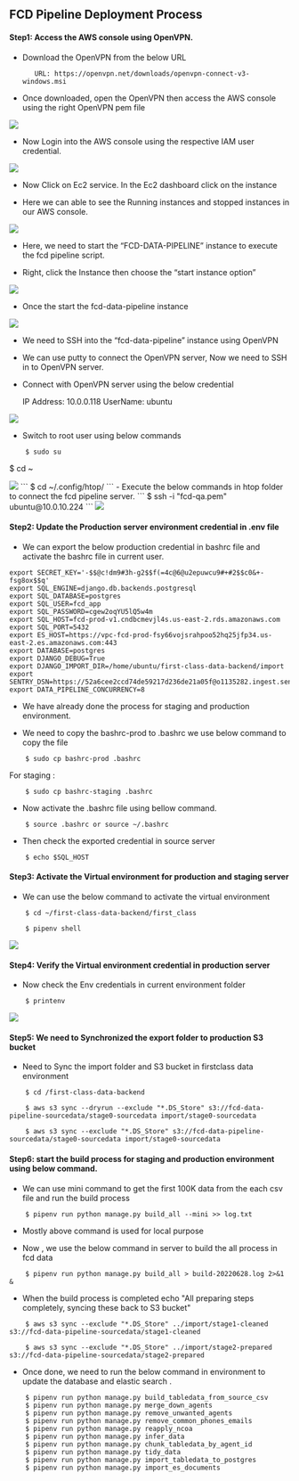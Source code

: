 ##                                     FCD Pipeline Deployment Process
#### Step1: Access the AWS console using  OpenVPN.

-	Download the OpenVPN  from the below URL

           URL: https://openvpn.net/downloads/openvpn-connect-v3-windows.msi

-	Once downloaded, open the OpenVPN  then access the AWS console using the right OpenVPN pem file 

<img src="https://i.ibb.co/rQdHw1k/pipe-1.png">
		 
-	Now Login into the AWS console using the respective IAM user credential.

<img src="https://i.ibb.co/DpwMLPC/pipe-2.png">        

-	Now Click on Ec2 service. In the Ec2 dashboard click on the instance 

-	Here we can able to see the Running instances and stopped instances in our AWS console.
      
<img src="https://i.ibb.co/N3Cb41j/pipe-3.png">

-	Here, we need to start the “FCD-DATA-PIPELINE” instance to execute the fcd pipeline script.

-	Right, click the Instance then choose the “start instance option”

<img src="https://i.ibb.co/s143nNq/pipe-4.png">

-	Once the start the fcd-data-pipeline instance
 
<img src="https://i.ibb.co/X858dt6/pipe-5.png">
 
-	We need to SSH into the “fcd-data-pipeline” instance using OpenVPN

-	We can use putty to connect the OpenVPN server, Now we need to SSH in to OpenVPN server.

-	Connect with OpenVPN server using the below credential 

 	IP Address: 10.0.0.118
	UserName: ubuntu

<img src="https://i.ibb.co/cTHk9ps/pipe-6.png">

-	Switch to root user using below commands
```	
	$ sudo su
```
$ cd ~

<img src="https://i.ibb.co/nRVZPv1/pipe-7.png">
```
	$ cd ~/.config/htop/
```
-	Execute the below commands in htop folder to connect the fcd pipeline server.
```
	$ ssh -i "fcd-qa.pem" ubuntu@10.0.10.224
```
<img src="https://i.ibb.co/FX7rFdZ/pipe-8.png">
 
#### Step2: Update the Production server environment credential in .env file 

-	We can export the below production credential in bashrc file  and activate the bashrc file in current user.
```
export SECRET_KEY='-$$@c!dm9#3h-g2$$f(=4c@6@u2epuwcu9#+#2$$c0&+-fsg8ox$$q'
export SQL_ENGINE=django.db.backends.postgresql
export SQL_DATABASE=postgres
export SQL_USER=fcd_app
export SQL_PASSWORD=cgew2oqYU5lQ5w4m
export SQL_HOST=fcd-prod-v1.cndbcmevjl4s.us-east-2.rds.amazonaws.com
export SQL_PORT=5432
export ES_HOST=https://vpc-fcd-prod-fsy66vojsrahpoo52hq25jfp34.us-east-2.es.amazonaws.com:443
export DATABASE=postgres
export DJANGO_DEBUG=True
export DJANGO_IMPORT_DIR=/home/ubuntu/first-class-data-backend/import
export SENTRY_DSN=https://52a6cee2ccd74de59217d236de21a05f@o1135282.ingest.sentry.io/6184032
export DATA_PIPELINE_CONCURRENCY=8
```
-	We have already done the process for staging and production environment.

-	We need to copy the bashrc-prod to .bashrc we use below command to copy the file 
```
	$ sudo cp bashrc-prod .bashrc
```
For staging : 
```
	$ sudo cp bashrc-staging .bashrc
```
-	Now activate the .bashrc file using bellow command.
```
	$ source .bashrc or source ~/.bashrc
```
-	 Then check the exported credential in source  server 
```
	$ echo $SQL_HOST
```
#### Step3: Activate the Virtual environment for production and staging server 

-	We can use the below command to activate the virtual environment
```
	$ cd ~/first-class-data-backend/first_class

	$ pipenv shell
```
<img src="https://i.ibb.co/dBf2Dnn/pipe-9.png">

#### Step4: Verify the Virtual environment credential in production server 

-	Now check the Env credentials in current environment folder
```
	$ printenv
```
<img src="https://i.ibb.co/ck0c6sW/pipe-10.png">
 
#### Step5: We need to Synchronized  the export folder to production  S3 bucket 

-	Need to Sync the import folder and S3 bucket in firstclass data environment
```
	$ cd /first-class-data-backend

	$ aws s3 sync --dryrun --exclude "*.DS_Store" s3://fcd-data-pipeline-sourcedata/stage0-sourcedata import/stage0-sourcedata

	$ aws s3 sync --exclude "*.DS_Store" s3://fcd-data-pipeline-sourcedata/stage0-sourcedata import/stage0-sourcedata
```
#### Step6: start the build process for staging and production environment using below command.

-	We can use  mini command to get the first 100K data from the each csv file and run the build process
```
	$ pipenv run python manage.py build_all --mini >> log.txt
```
-	Mostly above command is used for local purpose

-	Now , we use the below command in server to build the all process in fcd data
```
	$ pipenv run python manage.py build_all > build-20220628.log 2>&1 &
```
-	When the build process is completed echo "All preparing steps completely, syncing these back to S3 bucket"
```
	$ aws s3 sync --exclude "*.DS_Store" ../import/stage1-cleaned s3://fcd-data-pipeline-sourcedata/stage1-cleaned

	$ aws s3 sync --exclude "*.DS_Store" ../import/stage2-prepared s3://fcd-data-pipeline-sourcedata/stage2-prepared
```
-	Once done, we need to run the below command in environment to update the database and elastic search .
```
	$ pipenv run python manage.py build_tabledata_from_source_csv
	$ pipenv run python manage.py merge_down_agents
	$ pipenv run python manage.py remove_unwanted_agents
	$ pipenv run python manage.py remove_common_phones_emails
	$ pipenv run python manage.py reapply_ncoa
	$ pipenv run python manage.py infer_data
	$ pipenv run python manage.py chunk_tabledata_by_agent_id
	$ pipenv run python manage.py tidy_data
	$ pipenv run python manage.py import_tabledata_to_postgres
	$ pipenv run python manage.py import_es_documents
```
